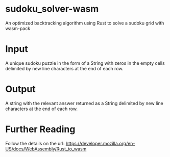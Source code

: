 # sudoku_solver-wasm
An optimized backtracking algorithm using Rust to solve a sudoku grid with wasm-pack

# Input
A unique sudoku puzzle in the form of a String with zeros in the empty cells delimited by new line characters at the end of each row.

# Output
A string with the relevant answer returned as a String delimited by new line characters at the end of each row.

# Further Reading
Follow the details on the url: https://developer.mozilla.org/en-US/docs/WebAssembly/Rust_to_wasm